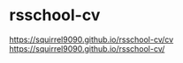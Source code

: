 # rsschool-cv
https://squirrel9090.github.io/rsschool-cv/cv
https://squirrel9090.github.io/rsschool-cv/
